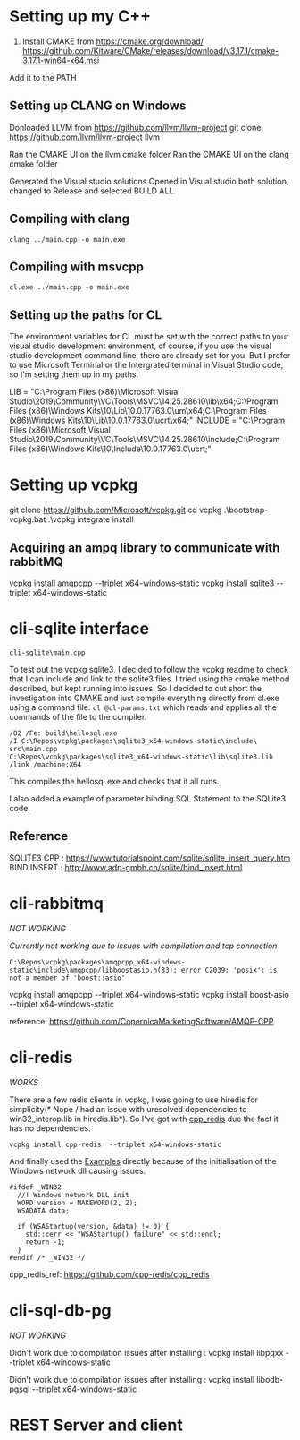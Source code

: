 # Setting up my C++ 

1) Install CMAKE from https://cmake.org/download/
https://github.com/Kitware/CMake/releases/download/v3.17.1/cmake-3.17.1-win64-x64.msi

Add it to the PATH

## Setting up CLANG on Windows

Donloaded LLVM from https://github.com/llvm/llvm-project
git clone https://github.com/llvm/llvm-project llvm

Ran the CMAKE UI on the llvm cmake folder
Ran the CMAKE UI on the clang cmake folder 

Generated the Visual studio solutions
Opened in Visual studio both solution, changed to Release and selected BUILD ALL.

## Compiling with clang
```
clang ../main.cpp -o main.exe
```

## Compiling with msvcpp 
```
cl.exe ../main.cpp -o main.exe
```

## Setting up the paths for CL 
The environment variables for CL must be set with the correct paths to your visual studio development environment, of course, if you use the visual studio development command line, there are already set for you. But I prefer to use Microsoft Terminal or the Intergrated terminal in Visual Studio code, so I'm setting them up in my paths. 

LIB = "C:\Program Files (x86)\Microsoft Visual Studio\2019\Community\VC\Tools\MSVC\14.25.28610\lib\x64;C:\Program Files (x86)\Windows Kits\10\Lib\10.0.17763.0\um\x64;C:\Program Files (x86)\Windows Kits\10\Lib\10.0.17763.0\ucrt\x64;" 
INCLUDE = "C:\Program Files (x86)\Microsoft Visual Studio\2019\Community\VC\Tools\MSVC\14.25.28610\include\;C:\Program Files (x86)\Windows Kits\10\Include\10.0.17763.0\ucrt;"

# Setting up vcpkg

git clone https://github.com/Microsoft/vcpkg.git
cd vcpkg
.\bootstrap-vcpkg.bat
.\vcpkg integrate install

## Acquiring an ampq library to communicate with rabbitMQ

vcpkg install amqpcpp --triplet x64-windows-static
vcpkg install sqlite3 --triplet x64-windows-static

# cli-sqlite interface 

```cli-sqlite\main.cpp```

To test out the vcpkg sqlite3, I decided to follow the vcpkg readme to check that I can include and link to the sqlite3 files. I tried using the cmake method described, but kept running into issues. So I decided to cut short the investigation into CMAKE and just compile everything directly from cl.exe using a command file: ```cl @cl-params.txt``` which reads and applies all the commands of the file to the compiler. 

```
/O2 /Fe: build\hellosql.exe
/I C:\Repos\vcpkg\packages\sqlite3_x64-windows-static\include\
src\main.cpp 
C:\Repos\vcpkg\packages\sqlite3_x64-windows-static\lib\sqlite3.lib
/link /machine:X64
```

This compiles the hellosql.exe and checks that it all runs. 

I also added a example of parameter binding SQL Statement to the SQLite3 code. 

## Reference
SQLITE3 CPP : https://www.tutorialspoint.com/sqlite/sqlite_insert_query.htm
BIND INSERT : http://www.adp-gmbh.ch/sqlite/bind_insert.html

# cli-rabbitmq

*NOT WORKING*

*Currently not working due to issues with compilation and tcp connection*

```
C:\Repos\vcpkg\packages\amqpcpp_x64-windows-static\include\amqpcpp/libboostasio.h(83): error C2039: 'posix': is not a member of 'boost::asio' 
```

vcpkg install amqpcpp --triplet x64-windows-static
vcpkg install boost-asio --triplet x64-windows-static 

reference: https://github.com/CopernicaMarketingSoftware/AMQP-CPP

# cli-redis 

*WORKS*

There are a few redis clients in vcpkg, I was going to use hiredis for simplicity(* Nope / had an issue with uresolved dependencies to win32_interop.lib in hiredis.lib*). So I've got with [cpp_redis](https://github.com/cpp-redis/cpp_redis) due the fact it has no dependencies. 

```
vcpkg install cpp-redis  --triplet x64-windows-static
```

And finally used the [Examples](https://github.com/cpp-redis/cpp_redis/wiki/Examples) directly because of the initialisation of the Windows network dll causing issues. 

```
#ifdef _WIN32
  //! Windows network DLL init
  WORD version = MAKEWORD(2, 2);
  WSADATA data;

  if (WSAStartup(version, &data) != 0) {
    std::cerr << "WSAStartup() failure" << std::endl;
    return -1;
  }
#endif /* _WIN32 */
```

cpp_redis_ref: https://github.com/cpp-redis/cpp_redis 

# cli-sql-db-pg 

*NOT WORKING*

Didn't work due to compilation issues after installing : vcpkg install libpqxx --triplet x64-windows-static

Didn't work due to compilation issues after installing : vcpkg install libodb-pgsql --triplet x64-windows-static

# REST Server and client


